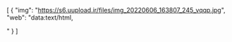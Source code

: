 [
  {
    "img": "https://s6.uupload.ir/files/img_20220606_163807_245_vqqp.jpg",
    "web": "data:text/html, <div id="43824797569"><script type="text/JavaScript" src="https://www.aparat.com/embed/5lhEb?data[rnddiv]=43824797569&data[responsive]=yes"></script></div>"
  }
]
